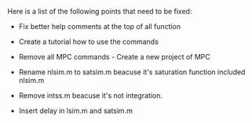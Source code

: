 Here is a list of the following points that need to be fixed: 

* Fix better help comments at the top of all function

* Create a tutorial how to use the commands

* Remove all MPC commands - Create a new project of MPC

* Rename nlsim.m to satsim.m beacuse it's saturation function included nlsim.m

* Remove intss.m beacuse it's not integration. 

* Insert delay in lsim.m and satsim.m
